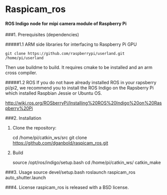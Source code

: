 
Raspicam_ros
=======
#### ROS Indigo node for mipi camera module of Raspberry Pi

###1. Prerequisites (dependencies)

#####1.1 ARM side libraries for interfacing to Raspberry Pi GPU

	git clone https://github.com/raspberrypi/userland.git /home/pi/userland

Then use buildme to build. It requires cmake to be installed and an arm cross compiler.

#####1.2 ROS
If you do not have already installed ROS in your rapsberry pi/pi2, we recommend you to install the ROS Indigo on the Rapsberry Pi which installed Raspbian Jessie or Ubuntu OS.

http://wiki.ros.org/ROSberryPi/Installing%20ROS%20Indigo%20on%20Raspberry%20Pi

###2. Installation

1. Clone the repository:
	
	cd /home/pi/catkin_ws/src
	git clone https://github.com/dganbold/raspicam_ros.git

2. Build
	
	source /opt/ros/indigo/setup.bash
	cd /home/pi/catkin_ws/
	catkin_make

###3. Usage
	source devel/setup.bash
	roslaunch raspicam_ros auto_shutter.launch

###4. License
raspicam_ros is released with a BSD license.
